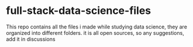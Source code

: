 # full-stack-data-science-files
This repo contains all the files i made while studying data science, they are organized into different folders. it is all open sources, so any suggestions, add it in discussions
